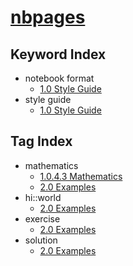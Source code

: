 # [nbpages](https://jckantor.github.io/nbpages)

## Keyword Index

* notebook format
    - [1.0 Style Guide](https://nbviewer.jupyter.org/github/jckantor/nbpages/blob/master/notebooks-public/01.00-Style-Guide.ipynb#1.0-Style-Guide)
* style guide
    - [1.0 Style Guide](https://nbviewer.jupyter.org/github/jckantor/nbpages/blob/master/notebooks-public/01.00-Style-Guide.ipynb#1.0-Style-Guide)

## Tag Index

* mathematics
    - [1.0.4.3 Mathematics](https://nbviewer.jupyter.org/github/jckantor/nbpages/blob/master/notebooks-public/01.00-Style-Guide.ipynb#1.0.4.3-Mathematics)
    - [2.0 Examples](https://nbviewer.jupyter.org/github/jckantor/nbpages/blob/master/notebooks-public/02.00-Examples.ipynb#2.0-Examples)
* hi::world
    - [2.0 Examples](https://nbviewer.jupyter.org/github/jckantor/nbpages/blob/master/notebooks-public/02.00-Examples.ipynb#2.0-Examples)
* exercise
    - [2.0 Examples](https://nbviewer.jupyter.org/github/jckantor/nbpages/blob/master/notebooks-public/02.00-Examples.ipynb#2.0-Examples)
* solution
    - [2.0 Examples](https://nbviewer.jupyter.org/github/jckantor/nbpages/blob/master/notebooks-public/02.00-Examples.ipynb#2.0-Examples)
